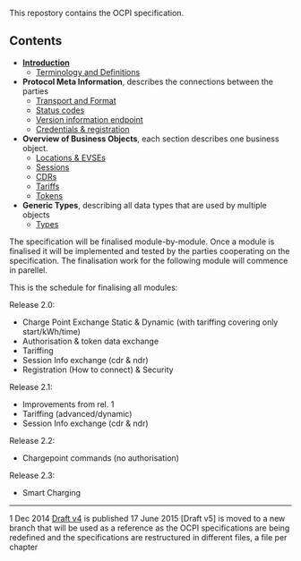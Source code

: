 This repostory contains the OCPI specification.

## Contents

 * [__Introduction__](introduction.md)
   - [Terminology and Definitions](terminology.md)
 * __Protocol Meta Information__, describes the connections between the parties
   - [Transport and Format](transport_and_format.md)
   - [Status codes](status_codes.md)
   - [Version information endpoint](version_information_endpoint.md)
   - [Credentials & registration](credentials.md)
 * __Overview of Business Objects__, each section describes one business object.
   - [Locations & EVSEs](bo_locations_and_evses.md)
   - [Sessions](bo_sessions.md)
   - [CDRs](bo_cdrs.md)
   - [Tariffs](bo_tariffs.md)
   - [Tokens](bo_tokens.md)
 * __Generic Types__, describing all data types that are used by multiple objects
   - [Types](types.md)

<!--
Will be added lated:
* [6. Evse commands.md](commands.md)
* [9. Smart charging.md](smart_charging.md)
-->

The specification will be finalised module-by-module. Once a module is finalised it will be implemented and tested by the parties cooperating on the specification. The finalisation work for the following module will commence in parellel.

This is the schedule for finalising all modules:

Release 2.0: 
- Charge Point Exchange Static & Dynamic (with tariffing covering only start/kWh/time)
- Authorisation & token data exchange
- Tariffing
- Session Info exchange (cdr & ndr)
- Registration (How to connect) & Security

Release 2.1:
- Improvements from rel. 1
- Tariffing (advanced/dynamic)
- Session Info exchange (cdr & ndr)

Release 2.2:
- Chargepoint commands (no authorisation)

Release 2.3:
- Smart Charging


----
1 Dec 2014 [Draft v4](releases/OCPI-Draftv4.pdf) is published
17 June 2015 [Draft v5] is moved to a new branch that will be used as a reference as the OCPI specifications are being redefined and the specifications are restructured in different files, a file per chapter

